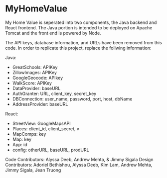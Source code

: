 # MyHomeValue

My Home Value is seperated into two components, the Java backend and React frontend. The Java portion is intended to be deployed on Apache Tomcat and the front end is powered by Node. 

The API keys, database information, and URLs have been removed from this code. In order to replicate this project, replace the follwing information:

Java: 
  - GreatSchools: APIKey
  - ZillowImages: APIKey
  - GoogleGeocode: APIkey
  - WalkScore: APIKey
  - DataProvider: baseURL
  - AuthGranter: URL, client_key, secret_key
  - DBConnection: user_name, password, port, host, dbName
  - AddressProvider: baseURL

React:
  - StreetView: GoogleMapsAPI
  - Places: client_id, client_secret, v
  - MapComps: key
  - Map: key
  - App: id
  - config: otherURL, baseURL, prodURL


Code Contributors: Alyssa Deeb, Andrew Mehta, & Jimmy Sigala
Design Contributors: Adoriel Bethishou, Alyssa Deeb, Kim Lam, Andrew Mehta, Jimmy Sigala, Jean Truong
